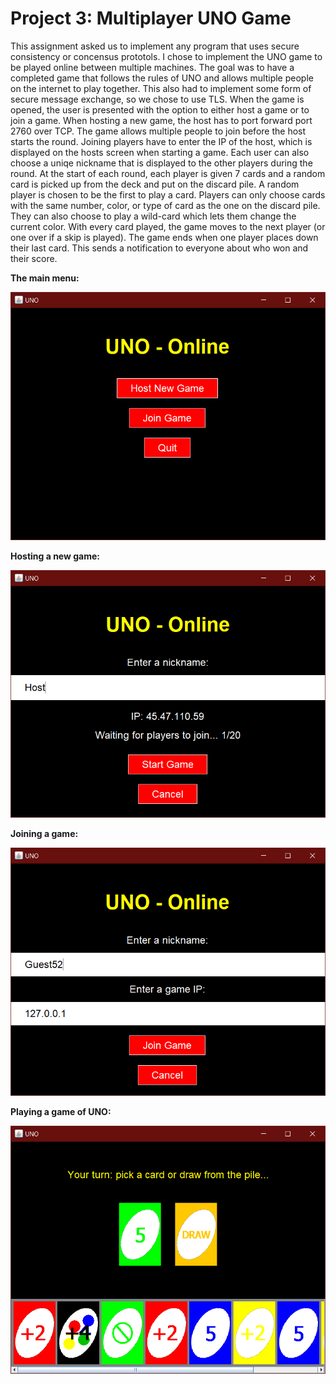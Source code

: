 # Project 3: Multiplayer UNO Game

This assignment asked us to implement any program that uses secure consistency or concensus prototols. I chose to implement the UNO game to be played online between multiple machines.
The goal was to have a completed game that follows the rules of UNO and allows multiple people on the internet to play together. This also had to implement some form of secure message exchange, so we chose to use TLS.
When the game is opened, the user is presented with the option to either host a game or to join a game. When hosting a new game, the host has to port forward port 2760 over TCP. The game allows multiple people to join before the host starts the round. Joining players have to enter the IP of the host, which is displayed on the hosts screen when starting a game. Each user can also choose a uniqe nickname that is displayed to the other players during the round.
At the start of each round, each player is given 7 cards and a random card is picked up from the deck and put on the discard pile. A random player is chosen to be the first to play a card. Players can only choose cards with the same number, color, or type of card as the one on the discard pile. They can also choose to play a wild-card which lets them change the current color. With every card played, the game moves to the next player (or one over if a skip is played). The game ends when one player places down their last card. This sends a notification to everyone about who won and their score.

**The main menu:**

![main menu](./main_menu.png)

**Hosting a new game:**

![host menu](./host_menu.png)

**Joining a game:**

![join menu](./join_menu.png)

**Playing a game of UNO:**

![game](./game.png)

